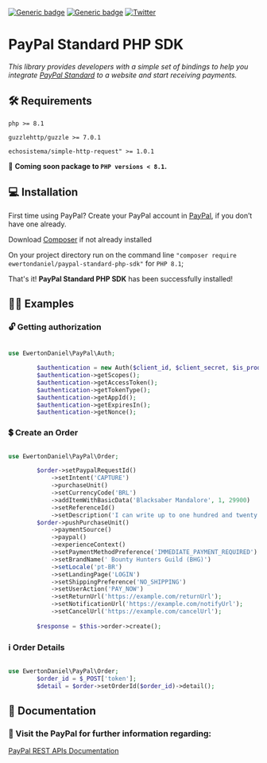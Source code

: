 [![Generic badge](https://img.shields.io/github/last-commit/ewertondaniel/paypal-standard-php-sdk)](https://github.com/EwertonDaniel/paypal-standard-php-sdk.git)
[![Generic badge](https://img.shields.io/badge/stable-v1.0.1-blue.svg)](https://github.com/EwertonDaniel/paypal-standard-php-sdk)
[![Twitter](https://img.shields.io/twitter/follow/dsrewerton?style=social)](https://twitter.com/dsrewerton)

# PayPal Standard PHP SDK

_This library provides developers with a simple set of bindings to help you
integrate [PayPal Standard](https://developer.paypal.com/home) to a website
and start receiving payments._

## 🛠 Requirements

`php >= 8.1`

`guzzlehttp/guzzle >= 7.0.1`

`echosistema/simple-http-request" >= 1.0.1`

📢 **Coming soon package to `PHP versions < 8.1`.**

## 💻 Installation

First time using PayPal? Create your PayPal account
in [PayPal](https://www.paypal.com/br/webapps/mpp/account-selection), if you don’t have one already.

Download [Composer](https://getcomposer.org/) if not already installed

On your project directory run on the command line `"composer require ewertondaniel/paypal-standard-php-sdk"`
for `PHP 8.1`;

That's it! **PayPal Standard PHP SDK** has been successfully installed!

## 🧑‍💻 Examples

### 🔓 Getting authorization

```php

use EwertonDaniel\PayPal\Auth;

        $authentication = new Auth($client_id, $client_secret, $is_production);
        $authentication->getScopes();
        $authentication->getAccessToken();
        $authentication->getTokenType();
        $authentication->getAppId();
        $authentication->getExpiresIn();
        $authentication->getNonce();

```

### 💲 Create an Order

```php

use EwertonDaniel\PayPal\Order;

        $order->setPaypalRequestId()
            ->setIntent('CAPTURE')
            ->purchaseUnit()
            ->setCurrencyCode('BRL')
            ->addItemWithBasicData('Blacksaber Mandalore', 1, 29900)
            ->setReferenceId()
            ->setDescription('I can write up to one hundred and twenty seven characters as a testDescription description...');
        $order->pushPurchaseUnit()
            ->paymentSource()
            ->paypal()
            ->experienceContext()
            ->setPaymentMethodPreference('IMMEDIATE_PAYMENT_REQUIRED')
            ->setBrandName(' Bounty Hunters Guild (BHG)')
            ->setLocale('pt-BR')
            ->setLandingPage('LOGIN')
            ->setShippingPreference('NO_SHIPPING')
            ->setUserAction('PAY_NOW')
            ->setReturnUrl('https://example.com/returnUrl');
            ->setNotificationUrl('https://example.com/notifyUrl');
            ->setCancelUrl('https://example.com/cancelUrl');
            
        $response = $this->order->create();

```

### ℹ Order Details

```php

use EwertonDaniel\PayPal\Order;
        $order_id = $_POST['token'];
        $detail = $order->setOrderId($order_id)->detail();

```

## 📖 Documentation

### 🔗 Visit the PayPal for further information regarding:

[PayPal REST APIs Documentation](https://developer.paypal.com/api/rest/)
